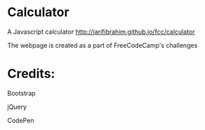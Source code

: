 # Calculator
A Javascript calculator http://jarifibrahim.github.io/fcc/calculator

The webpage is created as a part of FreeCodeCamp's challenges

# Credits:

Bootstrap

jQuery

CodePen
